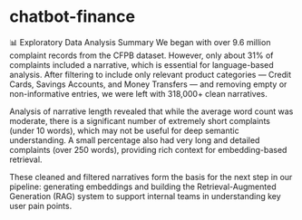 # chatbot-finance
📊 Exploratory Data Analysis Summary
We began with over 9.6 million complaint records from the CFPB dataset. However, only about 31% of complaints included a narrative, which is essential for language-based analysis. After filtering to include only relevant product categories — Credit Cards, Savings Accounts, and Money Transfers — and removing empty or non-informative entries, we were left with 318,000+ clean narratives.

Analysis of narrative length revealed that while the average word count was moderate, there is a significant number of extremely short complaints (under 10 words), which may not be useful for deep semantic understanding. A small percentage also had very long and detailed complaints (over 250 words), providing rich context for embedding-based retrieval.

These cleaned and filtered narratives form the basis for the next step in our pipeline: generating embeddings and building the Retrieval-Augmented Generation (RAG) system to support internal teams in understanding key user pain points.

